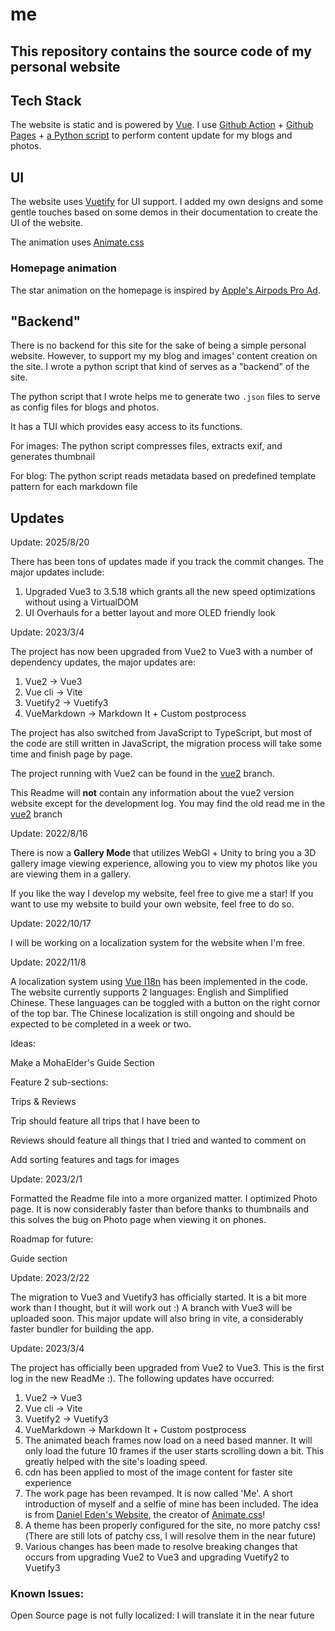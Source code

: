 # me
## This repository contains the source code of my personal website

## Tech Stack

The website is static and is powered by [Vue](https://vuejs.org/). I use [Github Action](https://github.com/features/actions) + [Github Pages](https://pages.github.com/) + [a Python script](https://github.com/MohaElder/me/blob/main/helpers/init.py) to perform content update for my blogs and photos.

## UI
The website uses [Vuetify](https://next.vuetifyjs.com/en/) for UI support. I added my own designs and some gentle touches based on some demos in their documentation to create the UI of the website.

The animation uses [Animate.css](https://animate.style/)

### Homepage animation
The star animation on the homepage is inspired by [Apple's Airpods Pro Ad](https://www.apple.com/airpods-pro/).

## "Backend"
There is no backend for this site for the sake of being a simple personal website. However, to support my my blog and images' content creation on the site. I wrote a python script that kind of serves as a "backend" of the site.

The python script that I wrote helps me to generate two `.json` files to serve as config files for blogs and photos. 

It has a TUI which provides easy access to its functions.

For images: The python script compresses files, extracts exif, and generates thumbnail

For blog: The python script reads metadata based on predefined template pattern for each markdown file

## Updates

Update: 2025/8/20

There has been tons of updates made if you track the commit changes. The major updates include:

1. Upgraded Vue3 to 3.5.18 which grants all the new speed optimizations without using a VirtualDOM
2. UI Overhauls for a better layout and more OLED friendly look

Update: 2023/3/4

The project has now been upgraded from Vue2 to Vue3 with a number of dependency updates, the major updates are:

1. Vue2 -> Vue3
2. Vue cli -> Vite
3. Vuetify2 -> Vuetify3
4. VueMarkdown -> Markdown It + Custom postprocess

The project has also switched from JavaScript to TypeScript, but most of the code are still written in JavaScript, the migration process will take some time and finish page by page.

The project running with Vue2 can be found in the [vue2](https://github.com/MohaElder/me/tree/vue2) branch.

This Readme will **not** contain any information about the vue2 version website except for the development log. You may find the old read me in the [vue2](https://github.com/MohaElder/me/tree/vue2) branch


Update: 2022/8/16

There is now a <b>Gallery Mode</b> that utilizes WebGl + Unity to bring you a 3D gallery image viewing experience, allowing you to view my photos like you are viewing them in a gallery.

If you like the way I develop my website, feel free to give me a star! If you want to use my website to build your own website, feel free to do so.

Update: 2022/10/17

I will be working on a localization system for the website when I'm free.

Update: 2022/11/8

A localization system using [Vue I18n](https://kazupon.github.io/vue-i18n/) has been implemented in the code. The website currently supports 2 languages: English and Simplified Chinese. These languages can be toggled with a button on the right cornor of the top bar. The Chinese localization is still ongoing and should be expected to be completed in a week or two.

Ideas:

Make a MohaElder's Guide Section

Feature 2 sub-sections:

Trips & Reviews

Trip should feature all trips that I have been to

Reviews should feature all things that I tried and wanted to comment on

Add sorting features and tags for images

Update: 2023/2/1

Formatted the Readme file into a more organized matter. I optimized Photo page. It is now considerably faster than before thanks to thumbnails and this solves the bug on Photo page when viewing it on phones.

Roadmap for future:

Guide section

Update: 2023/2/22

The migration to Vue3 and Vuetify3 has officially started. It is a bit more work than I thought, but it will work out :)
A branch with Vue3 will be uploaded soon. This major update will also bring in vite, a considerably faster bundler for building the app.

Update: 2023/3/4

The project has officially been upgraded from Vue2 to Vue3. This is the first log in the new ReadMe :). The following updates have occurred:

1. Vue2 -> Vue3
2. Vue cli -> Vite
3. Vuetify2 -> Vuetify3
4. VueMarkdown -> Markdown It + Custom postprocess
5. The animated beach frames now load on a need based manner. It will only load the future 10 frames if the user starts scrolling down a bit. This greatly helped with the site's loading speed.
6. cdn has been applied to most of the image content for faster site experience
7. The work page has been revamped. It is now called 'Me'. A short introduction of myself and a selfie of mine has been included. The idea is from [Daniel Eden's Website](https://daneden.me/), the creator of [Animate.css](https://animate.style/)!
8. A theme has been properly configured for the site, no more patchy css!(There are still lots of patchy css, I will resolve them in the near future)
9. Various changes has been made to resolve breaking changes that occurs from upgrading Vue2 to Vue3 and upgrading Vuetify2 to Vuetify3

### Known Issues:

Open Source page is not fully localized: I will translate it in the near future
